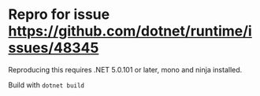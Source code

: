 ﻿# Repro for issue https://github.com/dotnet/runtime/issues/48345

Reproducing this requires .NET 5.0.101 or later, mono and ninja installed.

Build with `dotnet build`